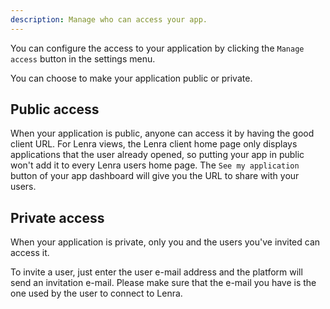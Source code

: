 ```yaml
---
description: Manage who can access your app.
---
```


You can configure the access to your application by clicking the `Manage access` button in the settings menu.

You can choose to make your application public or private.

## Public access

When your application is public, anyone can access it by having the good client URL.
For Lenra views, the Lenra client home page only displays applications that the user already opened, so putting your app in public won't add it to every Lenra users home page.
The `See my application` button of your app dashboard will give you the URL to share with your users.

## Private access

When your application is private, only you and the users you've invited can access it.

To invite a user, just enter the user e-mail address and the platform will send an invitation e-mail.
Please make sure that the e-mail you have is the one used by the user to connect to Lenra.
